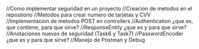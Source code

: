 //Como implementar seguridad en un proyecto
//Creacion de metodos en el repositorio
//Metodos para crear numero de tarjetas y CVV
//Implementacion de metodos POST en controllers
//Authentication ¿que es, que contiene, para que sirve?
//ResponseEntity ¿que es y para que sirve?
//Anotaciones nuevas de seguridad (Task6 y Task7)
//PasswordEncoder ¿que es y para que sirve?
//Manejo de Postman y Debug
